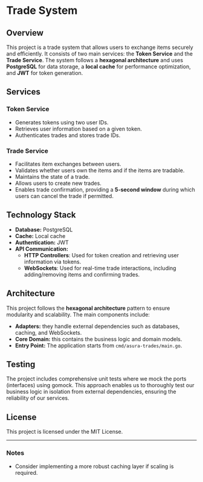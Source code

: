 # Trade System

## Overview

This project is a trade system that allows users to exchange items securely and efficiently. It consists of two main services: the **Token Service** and the **Trade Service**. The system follows a **hexagonal architecture** and uses **PostgreSQL** for data storage, a **local cache** for performance optimization, and **JWT** for token generation.

## Services

### Token Service

- Generates tokens using two user IDs.
- Retrieves user information based on a given token.
- Authenticates trades and stores trade IDs.

### Trade Service

- Facilitates item exchanges between users.
- Validates whether users own the items and if the items are tradable.
- Maintains the state of a trade.
- Allows users to create new trades.
- Enables trade confirmation, providing a **5-second window** during which users can cancel the trade if permitted.

## Technology Stack

- **Database:** PostgreSQL
- **Cache:** Local cache
- **Authentication:** JWT
- **API Communication:**
  - **HTTP Controllers**: Used for token creation and retrieving user information via tokens.
  - **WebSockets**: Used for real-time trade interactions, including adding/removing items and confirming trades.

## Architecture

This project follows the **hexagonal architecture** pattern to ensure modularity and scalability. The main components include:

- **Adapters:** they handle external dependencies such as databases, caching, and WebSockets.
- **Core Domain:** this contains the business logic and domain models.
- **Entry Point:** The application starts from `cmd/asura-trades/main.go`.

## Testing

The project includes comprehensive unit tests where we mock the ports (interfaces) using gomock. This approach enables us to thoroughly test our business logic in
isolation from external dependencies, ensuring the reliability of our services.

## License

This project is licensed under the MIT License.

---

### Notes

- Consider implementing a more robust caching layer if scaling is required.

